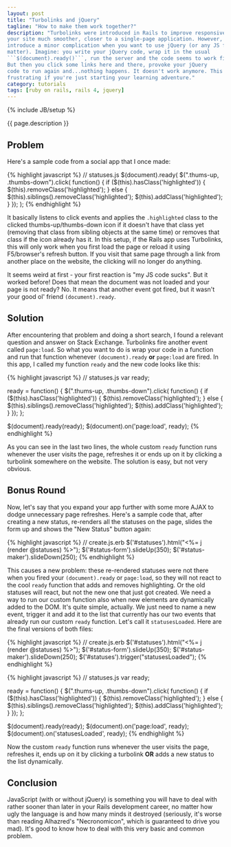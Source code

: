 ```yaml
---
layout: post
title: "Turbolinks and jQuery"
tagline: "How to make them work together?"
description: "Turbolinks were introduced in Rails to improve responsiveness. They make
your site much smoother, closer to a single-page application. However, they also
introduce a minor complication when you want to use jQuery (or any JS for that
matter). Imagine: you write your jQuery code, wrap it in the usual
```$(document).ready()```, run the server and the code seems to work fine.
But then you click some links here and there, provoke your jQuery
code to run again and...nothing happens. It doesn't work anymore. This can be
frustrating if you're just starting your learning adventure."
category: tutorials
tags: [ruby on rails, rails 4, jquery]
---
```

{% include JB/setup %}

{{ page.description }}
<!--break-->

<h2>Problem</h2>

Here's a sample code from a social app that I once made:

{% highlight javascript %}
// statuses.js
$(document).ready(
  $(".thums-up, .thumbs-down").click( function() {
    if ($(this).hasClass('highlighted')) {
      $(this).removeClass('highlighted');
    } else {
      $(this).siblings().removeClass('highlighted');
      $(this).addClass('highlighted');
    }
  });
);
{% endhighlight %}

It basically listens to click events and applies the ```.highlighted``` class to
the clicked thumbs-up/thumbs-down icon if it doesn't have that class yet
(removing that class from sibling objects at the same time) or removes that
class if the icon already has it. In this setup, if the Rails app uses
Turbolinks, this will only work when you first load the page or reload it using
F5/browser's refresh button. If you visit that same page through a link from
another place on the website, the clicking will no longer do anything.

It seems weird at first - your first reaction is "my JS code sucks". But it
worked before! Does that mean the document was not loaded and your page is not
ready? No. It means that another event got fired, but it wasn't your good ol'
friend ```(document).ready```.

<h2>Solution</h2>

After encountering that problem and doing a short search, I found a relevant
question and answer on Stack Exchange. Turbolinks fire another event called
```page:load```. So what you want to do is wrap your code in a function and run
that function whenever ```(document).ready``` <strong>or</strong>
```page:load``` are fired. In this app, I called my function ```ready``` and the
new code looks like this:

{% highlight javascript %}
// statuses.js
var ready;

ready = function() {
  $(".thums-up, .thumbs-down").click( function() {
    if ($(this).hasClass('highlighted')) {
      $(this).removeClass('highlighted');
    } else {
      $(this).siblings().removeClass('highlighted');
      $(this).addClass('highlighted');
    }
  });
};

$(document).ready(ready);
$(document).on('page:load', ready);
{% endhighlight %}

As you can see in the last two lines, the whole custom ```ready``` function runs
whenever the user visits the page, refreshes it or ends up on it by clicking a
turbolink somewhere on the website. The solution is easy, but not very obvious.

<h2>Bonus Round</h2>

Now, let's say that you expand your app further with some more AJAX to dodge
unnecessary page refreshes. Here's a sample code that, after creating a new
status, re-renders all the statuses on the page, slides the form up and shows
the "New Status" button again:

{% highlight javascript %}
// create.js.erb
$('#statuses').html("<%= j (render @statuses) %>");
$('#status-form').slideUp(350);
$('#status-maker').slideDown(250);
{% endhighlight %}

This causes a new problem: these re-rendered statuses were not there when you
fired your ```(document).ready``` or ```page:load```, so they will not react
to the cool ```ready``` function that adds and removes highlighting. Or the old
statuses will react, but not the new one that just got created. We need a way to
run our custom function also when new elements are dynamically added to the DOM.
It's quite simple, actually. We just need to name a new event, trigger it and
add it to the list that currently has our two events that already run our custom
```ready``` function. Let's call it ```statusesLoaded```. Here are the final
versions of both files:

{% highlight javascript %}
// create.js.erb
$('#statuses').html("<%= j (render @statuses) %>");
$('#status-form').slideUp(350);
$('#status-maker').slideDown(250);
$('#statuses').trigger("statusesLoaded");
{% endhighlight %}

{% highlight javascript %}
// statuses.js
var ready;

ready = function() {
  $(".thums-up, .thumbs-down").click( function() {
    if ($(this).hasClass('highlighted')) {
      $(this).removeClass('highlighted');
    } else {
      $(this).siblings().removeClass('highlighted');
      $(this).addClass('highlighted');
    }
  });
};

$(document).ready(ready);
$(document).on('page:load', ready);
$(document).on('statusesLoaded', ready);
{% endhighlight %}

Now the custom ```ready``` function runs whenever the user visits the page,
refreshes it, ends up on it by clicking a turbolink <strong>OR</strong> adds a
new status to the list dynamically.

<h2>Conclusion</h2>

JavaScript (with or without jQuery) is something you will have to deal with
rather sooner than later in your Rails development career, no matter how ugly
the language is and how many minds it destroyed (seriously, it's worse than
reading Alhazred's "Necronomicon", which is guaranteed to drive you mad). It's
good to know how to deal with this very basic and common problem.
